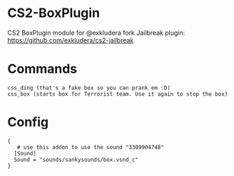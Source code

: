 # CS2-BoxPlugin
CS2 BoxPlugin module for @exkludera fork Jailbreak plugin: https://github.com/exkludera/cs2-jailbreak
# Commands
```
css_ding (that's a fake box so you can prank em :D)
css_box (starts box for Terrorist team. Use it again to stop the box)
```
# Config
```
{
   # use this addon to use the sound "3309904748"
  [Sound]
  Sound = "sounds/sankysounds/box.vsnd_c"
}
```
